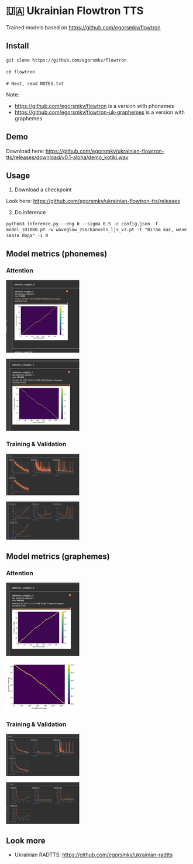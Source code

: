 # 🇺🇦 Ukrainian Flowtron TTS

Trained models based on https://github.com/egorsmkv/flowtron

## Install

```
git clone https://github.com/egorsmkv/flowtron

cd flowtron

# Next, read NOTES.txt
```

Note:

- https://github.com/egorsmkv/flowtron is a version with phonemes
- https://github.com/egorsmkv/flowtron-uk-graphemes is a version with graphemes

## Demo

Download here: https://github.com/egorsmkv/ukrainian-flowtron-tts/releases/download/v0.1-alpha/demo_kotiki.wav

## Usage

1) Download a checkpoint

Look here: https://github.com/egorsmkv/ukrainian-flowtron-tts/releases

2) Do inference

```
python3 inference.py --eng 0 --sigma 0.5 -c config.json -f model_101000.pt -w waveglow_256channels_ljs_v3.pt -t "Вітаю вас, мене звати Лада" -i 0
```

## Model metrics (phonemes)

### Attention

<a href="https://github.com/egorsmkv/ukrainian-flowtron-tts/blob/main/screenshots/attention_weights_0.jpg"><img src="./screenshots/attention_weights_0.jpg" width="200"></a>

<a href="https://github.com/egorsmkv/ukrainian-flowtron-tts/blob/main/screenshots/attention_weights_1.jpg"><img src="./screenshots/attention_weights_1.jpg" width="200"></a>

### Training & Validation

<a href="https://github.com/egorsmkv/ukrainian-flowtron-tts/blob/main/screenshots/training.jpg"><img src="./screenshots/training.jpg" width="200"></a>

<a href="https://github.com/egorsmkv/ukrainian-flowtron-tts/blob/main/screenshots/validation.jpg"><img src="./screenshots/validation.jpg" width="200"></a>


## Model metrics (graphemes)

### Attention

<a href="https://github.com/egorsmkv/ukrainian-flowtron-tts/blob/main/screenshots/graphemes/attention_weights_0.jpg"><img src="./screenshots/graphemes/attention_weights_0.jpg" width="200"></a>

<a href="https://github.com/egorsmkv/ukrainian-flowtron-tts/blob/main/screenshots/graphemes/attention_weights_1.png"><img src="./screenshots/graphemes/attention_weights_1.png" width="200"></a>

### Training & Validation

<a href="https://github.com/egorsmkv/ukrainian-flowtron-tts/blob/main/screenshots/graphemes/training.jpg"><img src="./screenshots/graphemes/training.jpg" width="200"></a>

<a href="https://github.com/egorsmkv/ukrainian-flowtron-tts/blob/main/screenshots/graphemes/validation.jpg"><img src="./screenshots/graphemes/validation.jpg" width="200"></a>

## Look more

- Ukrainian RADTTS: https://github.com/egorsmkv/ukrainian-radtts
